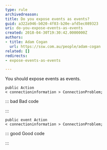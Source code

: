 ```yaml
---
type: rule
archivedreason: 
title: Do you expose events as events?
guid: a322a946-b020-4f03-b20e-afd5ec089323
uri: do-you-expose-events-as-events
created: 2018-04-30T19:30:42.0000000Z
authors:
- title: Adam Cogan
  url: https://ssw.com.au/people/adam-cogan
related: []
redirects:
- expose-events-as-events

---
```


You should expose events as events.

<!--endintro-->



```
public Action
< connectioninformation > ConnectionProblem;
```




::: bad
Bad code

:::



```
public event Action
< connectioninformation > ConnectionProblem;
```




::: good
Good code

:::
